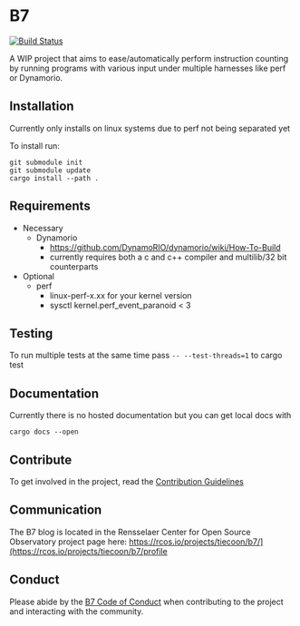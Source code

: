 # B7

[![Build Status](https://gitlab.com/tiecoon/B7/badges/master/build.svg)](https://gitlab.com/tiecoon/B7/pipelines)

A WIP project that aims to ease/automatically perform instruction counting by running programs with
various input under multiple harnesses like perf or Dynamorio.

## Installation

Currently only installs on linux systems due to perf not being separated yet

To install run:

```
git submodule init
git submodule update
cargo install --path .
```

## Requirements

* Necessary
	* Dynamorio
		* https://github.com/DynamoRIO/dynamorio/wiki/How-To-Build
		* currently requires both a c and c++ compiler and multilib/32 bit counterparts
* Optional
	* perf
		* linux-perf-x.xx for your kernel version
		* sysctl kernel.perf_event_paranoid < 3

## Testing

To run multiple tests at the same time pass `-- --test-threads=1` to cargo test

## Documentation

Currently there is no hosted documentation but you can get local docs with

```
cargo docs --open
```

## Contribute

To get involved in the project, read the [Contribution Guidelines](./CONTRIBUTION.md)

## Communication

The B7 blog is located in the Rensselaer Center for Open Source Observatory project page here: https://rcos.io/projects/tiecoon/b7/](https://rcos.io/projects/tiecoon/b7/profile

## Conduct

Please abide by the [B7 Code of Conduct](./CodeOfConduct.md) when contributing to the project and interacting with the community.
